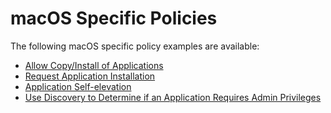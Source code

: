 [title]: # (macOS Specific Policies)
[tags]: # ( )
[priority]: # (1)
# macOS Specific Policies

The following macOS specific policy examples are available:

* [Allow Copy/Install of Applications](copy-install.md)
* [Request Application Installation](app-install-approval-request.md)
* [Application Self-elevation](self-elevation.md)
* [Use Discovery to Determine if an Application Requires Admin Privileges](determ-admin.md)
